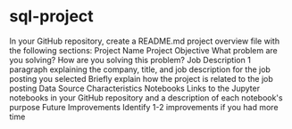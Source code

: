 # sql-project
In your GitHub repository, create a README.md project overview file with the following sections:
Project Name
Project Objective
What problem are you solving?
How are you solving this problem?
Job Description
1 paragraph explaining the company, title, and job description for the job posting you selected
Briefly explain how the project is related to the job posting
Data
Source
Characteristics
Notebooks
Links to the Jupyter notebooks in your GitHub repository and a description of each notebook's purpose
Future Improvements
Identify 1-2 improvements if you had more time
